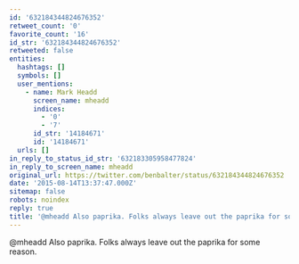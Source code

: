 ```yaml
---
id: '632184344824676352'
retweet_count: '0'
favorite_count: '16'
id_str: '632184344824676352'
retweeted: false
entities:
  hashtags: []
  symbols: []
  user_mentions:
    - name: Mark Headd
      screen_name: mheadd
      indices:
        - '0'
        - '7'
      id_str: '14184671'
      id: '14184671'
  urls: []
in_reply_to_status_id_str: '632183305958477824'
in_reply_to_screen_name: mheadd
original_url: https://twitter.com/benbalter/status/632184344824676352
date: '2015-08-14T13:37:47.000Z'
sitemap: false
robots: noindex
reply: true
title: '@mheadd Also paprika. Folks always leave out the paprika for some reason.'
---
```


@mheadd Also paprika. Folks always leave out the paprika for some reason.